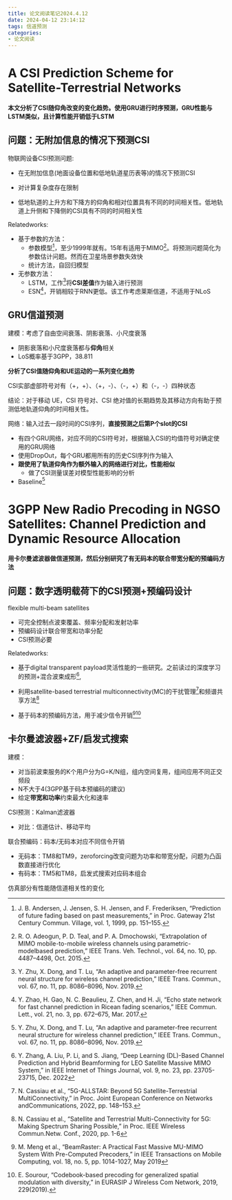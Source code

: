 ```yaml
---
title: 论文阅读笔记2024.4.12
date: 2024-04-12 23:14:12
tags: 信道预测
categories:
- 论文阅读
---
```

# A CSI Prediction Scheme for Satellite-Terrestrial Networks

**本文分析了CSI随仰角改变的变化趋势。使用GRU进行时序预测，GRU性能与LSTM类似，且计算性能开销低于LSTM**

## 问题：无附加信息的情况下预测CSI

物联网设备CSI预测问题:

- 在无附加信息(地面设备位置和低地轨道星历表等)的情况下预测CSI

- 对计算复杂度存在限制

- 低地轨道的上升方和下降方的仰角和相对位置具有不同的时间相关性。低地轨道上升侧和下降侧的CSI具有不同的时间相关性



Relatedworks:

- 基于参数的方法：
  - 参数模型[^1]，至少1999年就有。15年有适用于MIMO[^2]。将预测问题简化为参数估计问题。然而在卫星场景参数失效快
  - 统计方法，自回归模型
- 无参数方法：
  - LSTM，工作[^3]将**CSI差值**作为输入进行预测
  - ESN[^4]，开销相较于RNN更低。该工作考虑莱斯信道，不适用于NLoS

<!-- more -->

## GRU信道预测

建模：考虑了自由空间衰落、阴影衰落、小尺度衰落

- 阴影衰落和小尺度衰落都与**仰角**相关
- LoS概率基于3GPP，38.811

**分析了CSI值随仰角和UE运动的一系列变化趋势**

CSI实部虚部符号对有（+，+）、（+，-）、（-，+）和（-，-）四种状态

结论：对于移动 UE，CSI 符号对、CSI 绝对值的长期趋势及其移动方向有助于预测低地轨道仰角的时间相关性。

网络：输入过去一段时间的CSI序列，**直接预测之后第P个slot的CSI**

- 有四个GRU网络，对应不同的CSI符号对，根据输入CSI的均值符号对确定使用的GRU网络
- 使用DropOut，每个GRU都用所有的历史CSI序列作为输入
- **跟使用了轨道仰角作为额外输入的网络进行对比，性能相似**
  - 做了CSI测量误差对模型性能影响的分析
- Baseline[^3]



# 3GPP New Radio Precoding in NGSO Satellites: Channel Prediction and Dynamic Resource Allocation

**用卡尔曼滤波器做信道预测，然后分别研究了有无码本的联合带宽分配的预编码方法**

## 问题：数字透明载荷下的CSI预测+预编码设计

flexible multi-beam satellites

- 可完全控制点波束覆盖、频率分配和发射功率
- 预编码设计联合带宽和功率分配
- CSI预测必要

Relatedworks:

- 基于digital transparent payload灵活性能的一些研究。之前读过的深度学习的预测+混合波束成形[^5],

- 利用satellite-based terrestrial multiconnectivity(MC)的干扰管理[^6]和频谱共享方法[^7]
- 基于码本的预编码方法，用于减少信令开销[^8][^9]

## 卡尔曼滤波器+ZF/启发式搜索

建模：

- 对当前波束服务的K个用户分为G=K/N组，组内空间复用，组间应用不同正交频段
- N不大于4(3GPP基于码本预编码的建议)
- 给定**带宽和功率**约束最大化和速率

CSI预测：Kalman滤波器

- 对比：信道估计、移动平均

联合预编码：码本/无码本对应不同信令开销

- 无码本：TM8和TM9，zeroforcing改变问题为功率和带宽分配，问题为凸函数直接进行优化
- 有码本：TM5和TM8，启发式搜索对应码本组合

仿真部分有性能随信道相关性的变化

[^1]:J. B. Andersen, J. Jensen, S. H. Jensen, and F. Frederiksen, “Prediction of future fading based on past measurements,” in Proc. Gateway 21st Century Commun. Village, vol. 1, 1999, pp. 151–155.
[^2]:R. O. Adeogun, P. D. Teal, and P. A. Dmochowski, “Extrapolation of MIMO mobile-to-mobile wireless channels using parametric-modelbased prediction,” IEEE Trans. Veh. Technol., vol. 64, no. 10, pp. 4487–4498, Oct. 2015.
[^3]:Y. Zhu, X. Dong, and T. Lu, “An adaptive and parameter-free recurrent neural structure for wireless channel prediction,” IEEE Trans. Commun., vol. 67, no. 11, pp. 8086–8096, Nov. 2019.
[^4]:Y. Zhao, H. Gao, N. C. Beaulieu, Z. Chen, and H. Ji, “Echo state network for fast channel prediction in Ricean fading scenarios,” IEEE Commun. Lett., vol. 21, no. 3, pp. 672–675, Mar. 2017.
[^5]: Y. Zhang, A. Liu, P. Li, and S. Jiang, “Deep Learning (DL)-Based Channel Prediction and Hybrid Beamforming for LEO Satellite Massive MIMO System,” in IEEE Internet of Things Journal, vol. 9, no. 23, pp. 23705-23715, Dec. 2022
[^6]:N. Cassiau et al., “5G-ALLSTAR: Beyond 5G Satellite-Terrestrial MultiConnectivity,” in Proc. Joint European Conference on Networks andCommunications, 2022, pp. 148–153.
[^7]: N. Cassiau et al., “Satellite and Terrestrial Multi-Connectivity for 5G: Making Spectrum Sharing Possible,” in Proc. IEEE Wireless Commun.Netw. Conf., 2020, pp. 1-6
[^8]: M. Meng et al., “BeamRaster: A Practical Fast Massive MU-MIMO System With Pre-Computed Precoders,” in IEEE Transactions on Mobile Computing, vol. 18, no. 5, pp. 1014-1027, May 2019

[^9]: E. Sourour, “Codebook-based precoding for generalized spatial modulation with diversity,” in EURASIP J Wireless Com Network, 2019, 229(2019).
